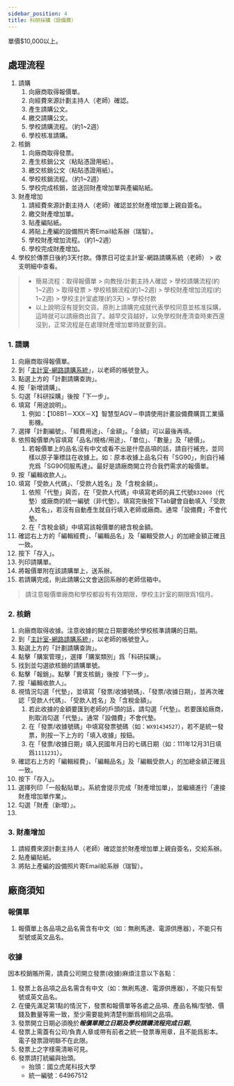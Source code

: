 ```yaml
---
sidebar_position: 4
title: 科研採購（設備費）
---
```


單價$10,000以上。

## 處理流程

1. 請購
    1. 向廠商取得報價單。
    2. 向經費來源計劃主持人（老師）確認。
    3. 產生請購公文。
    4. 繳交請購公文。
    5. 學校請購流程。（約1~2週）
    6. 學校核准請購。
2. 核銷
    1. 向廠商取得發票。
    2. 產生核銷公文（粘貼憑證用紙）。
    3. 繳交核銷公文（粘貼憑證用紙）。
    4. 學校核銷流程。（約1~2週）
    5. 學校完成核銷，並送回財產增加單與產編貼紙。
3. 財產增加
    1. 請經費來源計劃主持人（老師）確認並於財產增加單上親自簽名。
    2. 繳交財產增加單。
    3. 貼產編貼紙。
    4. 將貼上產編的設備照片寄Email給系辦（瑞智）。
    5. 學校財產增加流程。（約1~2週）
    6. 學校完成財產增加。
4. 學校於傳票日後約3天付款。傳票日可從主計室-網路請購系統（老師） > 收支明細中查看。

> - 簡易流程：取得報價單 > 向教授/計劃主持人確認 > 學校請購流程(約1~2週) > 取得發票 > 學校核銷流程(約1~2週) > 學校財產增加流程(約1~2週) > 學校主計室處理(約3天) > 學校付款
> - 以上說明沒有提到交貨。原則上請購完成就代表學校同意並核准採購，這時就可以請廠商出貨了。越早交貨越好，以免學校財產清查時東西還沒到，正常流程是在處理財產增加單時就要到貨。


### 1. 請購

1. 向廠商取得報價單。
2. 到「[主計室-網路請購系統](https://accweb.nfu.edu.tw/APSWIS_Q/Login_AD_Q.asp)」，以老師的帳號登入。
3. 點選上方的「計劃請購查詢」。
4. 按「新增請購」。
5. 勾選「科研採購」後按「下一步」。
6. 填寫「用途說明」。
    1. 例如：【108B1－XXX－X】智慧型AGV－申請使用計畫設備費購買工業攝影機。
7. 選擇「計劃編號」、「經費用途」、「金額」。「金額」可以最後再填。
8. 依照報價單內容填寫「品名/規格/用途」、「單位」、「數量」及「總價」。
    1. 若報價單上的品名沒有中文或看不出是什麼品項的話，請自行補充，並同樣以原子筆標註在收據上。如：原本收據上品名只有「SG90」，則自行補充爲「SG90伺服馬達」。最好是請廠商開立符合我們需求的報價單。
9. 按「編輯收款人」。
10. 填寫「受款人代碼」、「受款人姓名」及「含稅金額」。
    1. 依照「代墊」與否，在「受款人代碼」中填寫老師的員工代號`B32008`（代墊）或廠商的統一編號（非代墊）。填寫完後按下Tab鍵會自動填入「受款人姓名」，若沒有自動產生就自行填入老師或廠商。通常「設備費」不會代墊。
    5. 在「含稅金額」中填寫該報價單的總含稅金額。
11. 確認右上方的「編輯經費」、「編輯品名」及「編輯受款人」的加總金額正確且一致。
12. 按下「存入」。
13. 列印請購單。
14. 將報價單附在該請購單上，送系辦。
15. 若請購完成，則此請購公文會送回系辦的老師信箱中。

> 請注意報價單廠商和學校都設有有效期限，學校主計室的期限爲1個月。

### 2. 核銷

1. 向廠商取得收據。注意收據的開立日期要晚於學校核準請購的日期。
2. 到「[主計室-網路請購系統](https://accweb.nfu.edu.tw/APSWIS_Q/Login_AD_Q.asp)」，以老師的帳號登入。
3. 點選上方的「計劃請購查詢」。
4. 點擊「購案管理」，選擇「購案類別」爲「科研採購」。
5. 找到並勾選欲核銷的請購單號。
6. 點擊「報銷」。點擊「實支核銷」後按「下一步」。
7. 按「編輯收款人」。
8. 視情況勾選「代墊」，並填寫「發票/收據號碼」、「發票/收據日期」，並再次確認「受款人代碼」、「受款人姓名」及「含稅金額」。
    1. 若此收據的金額要匯到老師的戶頭的話，請勾選「代墊」。若要匯給廠商，則取消勾選「代墊」。通常「設備費」不會代墊。
    2. 在「發票/收據號碼」中填寫發票號碼（如：`WX91434527`），若不是統一發票，則按一下上方的「填入收據」按鈕。
    3. 在「發票/收據日期」填入民國年月日的七碼日期（如：111年12月31日填爲`1111231`）。
11. 確認右上方的「編輯經費」、「編輯品名」及「編輯受款人」的加總金額正確且一致。
12. 按下「存入」。
13. 選擇列印「一般黏貼單」。系統會提示完成「財產增加單」，並繼續進行「連接財產增加單作業」。
14. 勾選「財產（新增）」。
15. 

### 3. 財產增加

1. 請經費來源計劃主持人（老師）確認並於財產增加單上親自簽名，交給系辦。
2. 貼產編貼紙。
3. 將貼上產編的設備照片寄Email給系辦（瑞智）。

## 廠商須知
### 報價單

1. 報價單上各品項之品名需含有中文（如：無刷馬達、電源供應器），不能只有型號或英文品名。

### 收據

因本校銷賬所需，請貴公司開立發票(收據)麻煩注意以下各點：

1. 發票上各品項之品名需含有中文（如：無刷馬達、電源供應器），不能只有型號或英文品名。
2. 在優先滿足第1點的情況下，發票和報價單等各處之品項、產品名稱/型號、價錢及數量等需一致，至少需要能夠清楚判斷爲相同之品項。
3. 發票開立日期必須晚於***報價單開立日期及學校請購流程完成日期***。
4. 發票上需蓋有公司/負責人章或帶有前者之統一發票專用章，且不能爲影本。電子發票證明聯不在此限。
5. 發票上之字樣需清晰可見。
6. 發票請打統編與抬頭。
    - 抬頭：國立虎尾科技大學
    - 統一編號：64967512
